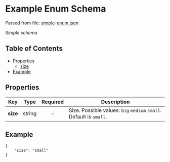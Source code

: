 # __Example Enum Schema__
Parsed from file: [simple-enum.json](https://github.com/McCastles/JMC/blob/master/examples/simple/simple-enum.json)

_Simple schema_
## Table of Contents
* [Properties](#properties)
	* [size](##properties)
* [Example](#example)
## __Properties__

|Key|Type|Required|Description|
|-|:-:|:-:|-|
|__size__|string|-|Size. Possible values: `big` `medium` `small`. Default is `small`.|
## __Example__
```
{
    "size": "small"
}
```